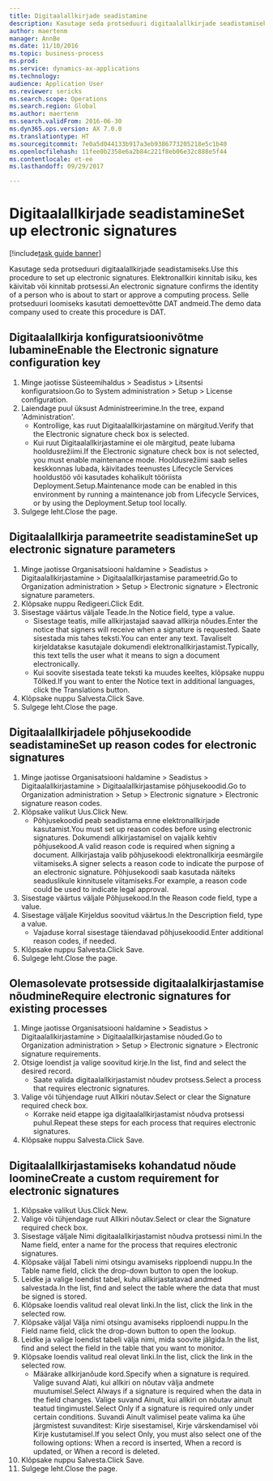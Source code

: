 ```yaml
--- 
title: Digitaalallkirjade seadistamine
description: Kasutage seda protseduuri digitaalallkirjade seadistamiseks.
author: maertenm
manager: AnnBe
ms.date: 11/10/2016
ms.topic: business-process
ms.prod: 
ms.service: dynamics-ax-applications
ms.technology: 
audience: Application User
ms.reviewer: sericks
ms.search.scope: Operations
ms.search.region: Global
ms.author: maertenm
ms.search.validFrom: 2016-06-30
ms.dyn365.ops.version: AX 7.0.0
ms.translationtype: HT
ms.sourcegitcommit: 7e0a5d044133b917a3eb9386773205218e5c1b40
ms.openlocfilehash: 11fee0b2358e6a2b84c221f8eb06e32c888e5f44
ms.contentlocale: et-ee
ms.lasthandoff: 09/29/2017

---
```

# <a name="set-up-electronic-signatures"></a><span data-ttu-id="589ed-103">Digitaalallkirjade seadistamine</span><span class="sxs-lookup"><span data-stu-id="589ed-103">Set up electronic signatures</span></span>

[!include[task guide banner](../../includes/task-guide-banner.md)]

<span data-ttu-id="589ed-104">Kasutage seda protseduuri digitaalallkirjade seadistamiseks.</span><span class="sxs-lookup"><span data-stu-id="589ed-104">Use this procedure to set up electronic signatures.</span></span> <span data-ttu-id="589ed-105">Elektronallkiri kinnitab isiku, kes käivitab või kinnitab protsessi.</span><span class="sxs-lookup"><span data-stu-id="589ed-105">An electronic signature confirms the identity of a person who is about to start or approve a computing process.</span></span> <span data-ttu-id="589ed-106">Selle protseduuri loomiseks kasutati demoettevõtte DAT andmeid.</span><span class="sxs-lookup"><span data-stu-id="589ed-106">The demo data company used to create this procedure is DAT.</span></span>


## <a name="enable-the-electronic-signature-configuration-key"></a><span data-ttu-id="589ed-107">Digitaalallkirja konfiguratsioonivõtme lubamine</span><span class="sxs-lookup"><span data-stu-id="589ed-107">Enable the Electronic signature configuration key</span></span>
1. <span data-ttu-id="589ed-108">Minge jaotisse Süsteemihaldus > Seadistus > Litsentsi konfiguratsioon.</span><span class="sxs-lookup"><span data-stu-id="589ed-108">Go to System administration > Setup > License configuration.</span></span>
2. <span data-ttu-id="589ed-109">Laiendage puul üksust Administreerimine.</span><span class="sxs-lookup"><span data-stu-id="589ed-109">In the tree, expand 'Administration'.</span></span>
    * <span data-ttu-id="589ed-110">Kontrollige, kas ruut Digitaalallkirjastamine on märgitud.</span><span class="sxs-lookup"><span data-stu-id="589ed-110">Verify that the Electronic signature check box is selected.</span></span>  
    * <span data-ttu-id="589ed-111">Kui ruut Digitaalallkirjastamine ei ole märgitud, peate lubama hooldusrežiimi.</span><span class="sxs-lookup"><span data-stu-id="589ed-111">If the Electronic signature check box is not selected, you must enable maintenance mode.</span></span> <span data-ttu-id="589ed-112">Hooldusrežiimi saab selles keskkonnas lubada, käivitades teenustes Lifecycle Services hooldustöö või kasutades kohalikult tööriista Deployment.Setup.</span><span class="sxs-lookup"><span data-stu-id="589ed-112">Maintenance mode can be enabled in this environment by running a maintenance job from Lifecycle Services, or by using the Deployment.Setup tool locally.</span></span>  
3. <span data-ttu-id="589ed-113">Sulgege leht.</span><span class="sxs-lookup"><span data-stu-id="589ed-113">Close the page.</span></span>

## <a name="set-up-electronic-signature-parameters"></a><span data-ttu-id="589ed-114">Digitaalallkirja parameetrite seadistamine</span><span class="sxs-lookup"><span data-stu-id="589ed-114">Set up electronic signature parameters</span></span>
1. <span data-ttu-id="589ed-115">Minge jaotisse Organisatsiooni haldamine > Seadistus > Digitaalallkirjastamine > Digitaalallkirjastamise parameetrid.</span><span class="sxs-lookup"><span data-stu-id="589ed-115">Go to Organization administration > Setup > Electronic signature > Electronic signature parameters.</span></span>
2. <span data-ttu-id="589ed-116">Klõpsake nuppu Redigeeri.</span><span class="sxs-lookup"><span data-stu-id="589ed-116">Click Edit.</span></span>
3. <span data-ttu-id="589ed-117">Sisestage väärtus väljale Teade.</span><span class="sxs-lookup"><span data-stu-id="589ed-117">In the Notice field, type a value.</span></span>
    * <span data-ttu-id="589ed-118">Sisestage teatis, mille allkirjastajad saavad allkirja nõudes.</span><span class="sxs-lookup"><span data-stu-id="589ed-118">Enter the notice that signers will receive when a signature is requested.</span></span> <span data-ttu-id="589ed-119">Saate sisestada mis tahes teksti.</span><span class="sxs-lookup"><span data-stu-id="589ed-119">You can enter any text.</span></span> <span data-ttu-id="589ed-120">Tavaliselt kirjeldatakse kasutajale dokumendi elektronallkirjastamist.</span><span class="sxs-lookup"><span data-stu-id="589ed-120">Typically, this text tells the user what it means to sign a document electronically.</span></span>  
    * <span data-ttu-id="589ed-121">Kui soovite sisestada teate teksti ka muudes keeltes, klõpsake nuppu Tõlked.</span><span class="sxs-lookup"><span data-stu-id="589ed-121">If you want to enter the Notice text in additional languages, click the Translations button.</span></span>  
4. <span data-ttu-id="589ed-122">Klõpsake nuppu Salvesta.</span><span class="sxs-lookup"><span data-stu-id="589ed-122">Click Save.</span></span>
5. <span data-ttu-id="589ed-123">Sulgege leht.</span><span class="sxs-lookup"><span data-stu-id="589ed-123">Close the page.</span></span>

## <a name="set-up-reason-codes-for-electronic-signatures"></a><span data-ttu-id="589ed-124">Digitaalallkirjadele põhjusekoodide seadistamine</span><span class="sxs-lookup"><span data-stu-id="589ed-124">Set up reason codes for electronic signatures</span></span>
1. <span data-ttu-id="589ed-125">Minge jaotisse Organisatsiooni haldamine > Seadistus > Digitaalallkirjastamine > Digitaalallkirjastamise põhjusekoodid.</span><span class="sxs-lookup"><span data-stu-id="589ed-125">Go to Organization administration > Setup > Electronic signature > Electronic signature reason codes.</span></span>
2. <span data-ttu-id="589ed-126">Klõpsake valikut Uus.</span><span class="sxs-lookup"><span data-stu-id="589ed-126">Click New.</span></span>
    * <span data-ttu-id="589ed-127">Põhjusekoodid peab seadistama enne elektronallkirjade kasutamist.</span><span class="sxs-lookup"><span data-stu-id="589ed-127">You must set up reason codes before using electronic signatures.</span></span> <span data-ttu-id="589ed-128">Dokumendi allkirjastamisel on vajalik kehtiv põhjusekood.</span><span class="sxs-lookup"><span data-stu-id="589ed-128">A valid reason code is required when signing a document.</span></span>     <span data-ttu-id="589ed-129">Allkirjastaja valib põhjusekoodi elektronallkirja eesmärgile viitamiseks.</span><span class="sxs-lookup"><span data-stu-id="589ed-129">A signer selects a reason code to indicate the purpose of an electronic signature.</span></span> <span data-ttu-id="589ed-130">Põhjusekoodi saab kasutada näiteks seaduslikule kinnitusele viitamiseks.</span><span class="sxs-lookup"><span data-stu-id="589ed-130">For example, a reason code could be used to indicate legal approval.</span></span>  
3. <span data-ttu-id="589ed-131">Sisestage väärtus väljale Põhjusekood.</span><span class="sxs-lookup"><span data-stu-id="589ed-131">In the Reason code field, type a value.</span></span>
4. <span data-ttu-id="589ed-132">Sisestage väljale Kirjeldus soovitud väärtus.</span><span class="sxs-lookup"><span data-stu-id="589ed-132">In the Description field, type a value.</span></span>
    * <span data-ttu-id="589ed-133">Vajaduse korral sisestage täiendavad põhjusekoodid.</span><span class="sxs-lookup"><span data-stu-id="589ed-133">Enter additional reason codes, if needed.</span></span>  
5. <span data-ttu-id="589ed-134">Klõpsake nuppu Salvesta.</span><span class="sxs-lookup"><span data-stu-id="589ed-134">Click Save.</span></span>
6. <span data-ttu-id="589ed-135">Sulgege leht.</span><span class="sxs-lookup"><span data-stu-id="589ed-135">Close the page.</span></span>

## <a name="require-electronic-signatures-for-existing-processes"></a><span data-ttu-id="589ed-136">Olemasolevate protsesside digitaalalkirjastamise nõudmine</span><span class="sxs-lookup"><span data-stu-id="589ed-136">Require electronic signatures for existing processes</span></span>
1. <span data-ttu-id="589ed-137">Minge jaotisse Organisatsiooni haldamine > Seadistus > Digitaalallkirjastamine > Digitaalallkirjastamise nõuded.</span><span class="sxs-lookup"><span data-stu-id="589ed-137">Go to Organization administration > Setup > Electronic signature > Electronic signature requirements.</span></span>
2. <span data-ttu-id="589ed-138">Otsige loendist ja valige soovitud kirje.</span><span class="sxs-lookup"><span data-stu-id="589ed-138">In the list, find and select the desired record.</span></span>
    * <span data-ttu-id="589ed-139">Saate valida digitaalallkirjastamist nõudev protsess.</span><span class="sxs-lookup"><span data-stu-id="589ed-139">Select a process that requires electronic signatures.</span></span>  
3. <span data-ttu-id="589ed-140">Valige või tühjendage ruut Allkiri nõutav.</span><span class="sxs-lookup"><span data-stu-id="589ed-140">Select or clear the Signature required check box.</span></span>
    * <span data-ttu-id="589ed-141">Korrake neid etappe iga digitaalallkirjastamist nõudva protsessi puhul.</span><span class="sxs-lookup"><span data-stu-id="589ed-141">Repeat these steps for each process that requires electronic signatures.</span></span>  
4. <span data-ttu-id="589ed-142">Klõpsake nuppu Salvesta.</span><span class="sxs-lookup"><span data-stu-id="589ed-142">Click Save.</span></span>

## <a name="create-a-custom-requirement-for-electronic-signatures"></a><span data-ttu-id="589ed-143">Digitaalallkirjastamiseks kohandatud nõude loomine</span><span class="sxs-lookup"><span data-stu-id="589ed-143">Create a custom requirement for electronic signatures</span></span>
1. <span data-ttu-id="589ed-144">Klõpsake valikut Uus.</span><span class="sxs-lookup"><span data-stu-id="589ed-144">Click New.</span></span>
2. <span data-ttu-id="589ed-145">Valige või tühjendage ruut Allkiri nõutav.</span><span class="sxs-lookup"><span data-stu-id="589ed-145">Select or clear the Signature required check box.</span></span>
3. <span data-ttu-id="589ed-146">Sisestage väljale Nimi digitaalallkirjastamist nõudva protsessi nimi.</span><span class="sxs-lookup"><span data-stu-id="589ed-146">In the Name field, enter a name for the process that requires electronic signatures.</span></span>
4. <span data-ttu-id="589ed-147">Klõpsake väljal Tabeli nimi otsingu avamiseks ripploendi nuppu.</span><span class="sxs-lookup"><span data-stu-id="589ed-147">In the Table name field, click the drop-down button to open the lookup.</span></span>
5. <span data-ttu-id="589ed-148">Leidke ja valige loendist tabel, kuhu allkirjastatavad andmed salvestada.</span><span class="sxs-lookup"><span data-stu-id="589ed-148">In the list, find and select the table where the data that must be signed is stored.</span></span>
6. <span data-ttu-id="589ed-149">Klõpsake loendis valitud real olevat linki.</span><span class="sxs-lookup"><span data-stu-id="589ed-149">In the list, click the link in the selected row.</span></span>
7. <span data-ttu-id="589ed-150">Klõpsake väljal Välja nimi otsingu avamiseks ripploendi nuppu.</span><span class="sxs-lookup"><span data-stu-id="589ed-150">In the Field name field, click the drop-down button to open the lookup.</span></span>
8. <span data-ttu-id="589ed-151">Leidke ja valige loendist tabeli välja nimi, mida soovite jälgida.</span><span class="sxs-lookup"><span data-stu-id="589ed-151">In the list, find and select the field in the table that you want to monitor.</span></span>
9. <span data-ttu-id="589ed-152">Klõpsake loendis valitud real olevat linki.</span><span class="sxs-lookup"><span data-stu-id="589ed-152">In the list, click the link in the selected row.</span></span>
    * <span data-ttu-id="589ed-153">Määrake allkirjanõude kord.</span><span class="sxs-lookup"><span data-stu-id="589ed-153">Specify when a signature is required.</span></span>     <span data-ttu-id="589ed-154">Valige suvand Alati, kui allkiri on nõutav välja andmete muutumisel.</span><span class="sxs-lookup"><span data-stu-id="589ed-154">Select Always if a signature is required when the data in the field changes.</span></span>     <span data-ttu-id="589ed-155">Valige suvand Ainult, kui allkiri on nõutav ainult teatud tingimustel.</span><span class="sxs-lookup"><span data-stu-id="589ed-155">Select Only if a signature is required only under certain conditions.</span></span> <span data-ttu-id="589ed-156">Suvandi Ainult valimisel peate valima ka ühe järgmistest suvanditest: Kirje sisestamisel, Kirje värskendamisel või Kirje kustutamisel.</span><span class="sxs-lookup"><span data-stu-id="589ed-156">If you select Only, you must also select one of the following options: When a record is inserted, When a record is updated, or When a record is deleted.</span></span>  
10. <span data-ttu-id="589ed-157">Klõpsake nuppu Salvesta.</span><span class="sxs-lookup"><span data-stu-id="589ed-157">Click Save.</span></span>
11. <span data-ttu-id="589ed-158">Sulgege leht.</span><span class="sxs-lookup"><span data-stu-id="589ed-158">Close the page.</span></span>


